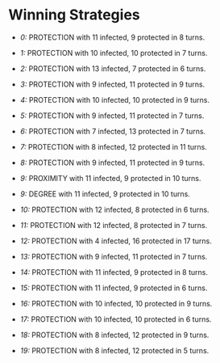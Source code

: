 # Winning Strategies

* _0:_ PROTECTION with 11 infected, 9 protected in 8 turns.


* _1:_ PROTECTION with 10 infected, 10 protected in 7 turns.


* _2:_ PROTECTION with 13 infected, 7 protected in 6 turns.


* _3:_ PROTECTION with 9 infected, 11 protected in 9 turns.


* _4:_ PROTECTION with 10 infected, 10 protected in 9 turns.


* _5:_ PROTECTION with 9 infected, 11 protected in 7 turns.


* _6:_ PROTECTION with 7 infected, 13 protected in 7 turns.


* _7:_ PROTECTION with 8 infected, 12 protected in 11 turns.


* _8:_ PROTECTION with 9 infected, 11 protected in 9 turns.


* _9:_ PROXIMITY with 11 infected, 9 protected in 10 turns.


* _9:_ DEGREE with 11 infected, 9 protected in 10 turns.


* _10:_ PROTECTION with 12 infected, 8 protected in 6 turns.


* _11:_ PROTECTION with 12 infected, 8 protected in 7 turns.


* _12:_ PROTECTION with 4 infected, 16 protected in 17 turns.


* _13:_ PROTECTION with 9 infected, 11 protected in 7 turns.


* _14:_ PROTECTION with 11 infected, 9 protected in 8 turns.


* _15:_ PROTECTION with 11 infected, 9 protected in 6 turns.


* _16:_ PROTECTION with 10 infected, 10 protected in 9 turns.


* _17:_ PROTECTION with 10 infected, 10 protected in 6 turns.


* _18:_ PROTECTION with 8 infected, 12 protected in 9 turns.


* _19:_ PROTECTION with 8 infected, 12 protected in 5 turns.


